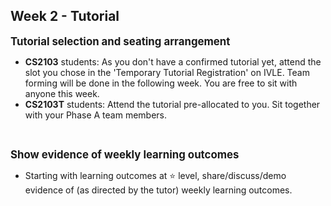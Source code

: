 <link rel="stylesheet" href="{{baseUrl}}/css/main.css">
<link rel="stylesheet" href="{{baseUrl}}/css/schedule.css">

<div class="website-content">

## Week 2 - Tutorial

<div id="main">


<big>**Tutorial selection and seating arrangement**</big>

* **CS2103** students: As you don't have a confirmed tutorial yet, attend the slot you chose in the 'Temporary Tutorial Registration' on IVLE. Team forming will be done in the following week. You are free to sit with anyone this week.
* **CS2103T** students: Attend the tutorial pre-allocated to you. Sit together with your Phase A team members.

<br/>

<big>****Show evidence of weekly learning outcomes****</big>

* Starting with learning outcomes at :star: level, share/discuss/demo evidence of (as directed by the tutor) weekly learning outcomes.


</div>
</div>
